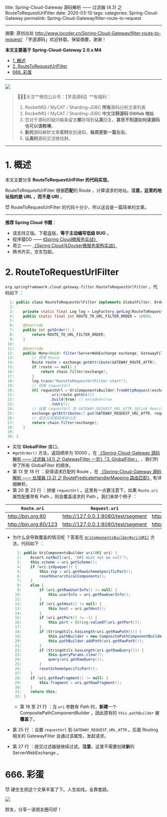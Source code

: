 title: Spring-Cloud-Gateway 源码解析 —— 过滤器 (4.3) 之 RouteToRequestUrlFilter
date: 2020-03-10
tags:
categories: Spring-Cloud-Gateway
permalink: Spring-Cloud-Gateway/filter-route-to-request

-------

摘要: 原创出处 http://www.iocoder.cn/Spring-Cloud-Gateway/filter-route-to-request/ 「芋道源码」欢迎转载，保留摘要，谢谢！

**本文主要基于 Spring-Cloud-Gateway 2.0.x M4**  

- [1. 概述](http://www.iocoder.cn/Spring-Cloud-Gateway/filter-route-to-request/)
- [2. RouteToRequestUrlFilter](http://www.iocoder.cn/Spring-Cloud-Gateway/filter-route-to-request/)
- [666. 彩蛋](http://www.iocoder.cn/Spring-Cloud-Gateway/filter-route-to-request/)

-------

![](http://www.iocoder.cn/images/common/wechat_mp_2017_07_31.jpg)

> 🙂🙂🙂关注**微信公众号：【芋道源码】**有福利：  
> 1. RocketMQ / MyCAT / Sharding-JDBC **所有**源码分析文章列表  
> 2. RocketMQ / MyCAT / Sharding-JDBC **中文注释源码 GitHub 地址**  
> 3. 您对于源码的疑问每条留言**都**将得到**认真**回复。**甚至不知道如何读源码也可以请教噢**。  
> 4. **新的**源码解析文章**实时**收到通知。**每周更新一篇左右**。  
> 5. **认真的**源码交流微信群。

-------

# 1. 概述

本文主要分享 **RouteToRequestUrlFilter 的代码实现**。

RouteToRequestUrlFilter 根据**匹配**的 Route ，计算请求的地址。**注意，这里的地址指的是 URL ，而不是 URI** 。

😈 RouteToRequestUrlFilter 的代码十分少，所以这会是一篇简单的文章。

-------

**推荐 Spring Cloud 书籍**：

* 请支持正版。下载盗版，**等于主动编写低级 BUG** 。
* 程序猿DD —— [《Spring Cloud微服务实战》](https://union-click.jd.com/jdc?d=505Twi)
* 周立 —— [《Spring Cloud与Docker微服务架构实战》](https://union-click.jd.com/jdc?d=k3sAaK)
* 两书齐买，京东包邮。

# 2. RouteToRequestUrlFilter

`org.springframework.cloud.gateway.filter.RouteToRequestUrlFilter` ，代码如下 ：

```Java
  1: public class RouteToRequestUrlFilter implements GlobalFilter, Ordered {
  2: 
  3: 	private static final Log log = LogFactory.getLog(RouteToRequestUrlFilter.class);
  4: 	public static final int ROUTE_TO_URL_FILTER_ORDER = 10000;
  5: 
  6: 	@Override
  7: 	public int getOrder() {
  8: 		return ROUTE_TO_URL_FILTER_ORDER;
  9: 	}
 10: 
 11: 	@Override
 12: 	public Mono<Void> filter(ServerWebExchange exchange, GatewayFilterChain chain) {
 13: 	    // 获得 Route
 14: 		Route route = exchange.getAttribute(GATEWAY_ROUTE_ATTR);
 15: 		if (route == null) {
 16: 			return chain.filter(exchange);
 17: 		}
 18: 		log.trace("RouteToRequestUrlFilter start");
 19: 		// 拼接 requestUrl
 20: 		URI requestUrl = UriComponentsBuilder.fromHttpRequest(exchange.getRequest())
 21: 				.uri(route.getUri())
 22: 				.build(true) // encoded=true
 23: 				.toUri();
 24: 		// 设置 requestUrl 到 GATEWAY_REQUEST_URL_ATTR {@link RewritePathGatewayFilterFactory}
 25: 		exchange.getAttributes().put(GATEWAY_REQUEST_URL_ATTR, requestUrl);
 26: 		// 提交过滤器链继续过滤
 27: 		return chain.filter(exchange);
 28: 	}
 29: 
 30: }
```

* 实现 **GlobalFilter** 接口。
* `#getOrder()` 方法，返回顺序为 10000 。在 [《Spring-Cloud-Gateway 源码解析 —— 过滤器 (4.1) 之 GatewayFilter 一览》「3. GlobalFilter」](http://www.iocoder.cn/Spring-Cloud-Gateway/filter-intro/?self) ，我们列举了所有 GlobalFilter 的顺序。
* 第 13 至 18 行 ：获得请求匹配的 Route ，在 [《Spring-Cloud-Gateway 源码解析 —— 处理器 (3.2) 之 RoutePredicateHandlerMapping 路由匹配》](http://www.iocoder.cn/Spring-Cloud-Gateway/handler-route-predicate-handler-mapping/?self) 有详细解析。
* 第 20 至 23 行 ：拼接 `requestUrl` 。这里有一点要注意下，如果 `Route.uri` 属性配置带有 Path ，则会覆盖请求的 Path 。我们来举个例子 ：

| `Route.uri` | `Request.uri` | `requestUrl` |
| --- | --- | --- |
| http://bin.org:80 | http://127.0.0.1:8080/test/segment | http://httpbin.org:80/123 |
| http://bin.org:80/123 | http://127.0.0.1:8080/test/segment | http://httpbin.org:80/test/segment |

* 为什么会导致覆盖的情况呢 ？答案在 [`UriComponentsBuilder#uri(URI)`](https://github.com/spring-projects/spring-framework/blob/master/spring-web/src/main/java/org/springframework/web/util/UriComponentsBuilder.java#L413) 方法，代码如下 ：

    ```Java
      1: public UriComponentsBuilder uri(URI uri) {
      2: 	Assert.notNull(uri, "URI must not be null");
      3: 	this.scheme = uri.getScheme();
      4: 	if (uri.isOpaque()) {
      5: 		this.ssp = uri.getRawSchemeSpecificPart();
      6: 		resetHierarchicalComponents();
      7: 	}
      8: 	else {
      9: 		if (uri.getRawUserInfo() != null) {
     10: 			this.userInfo = uri.getRawUserInfo();
     11: 		}
     12: 		if (uri.getHost() != null) {
     13: 			this.host = uri.getHost();
     14: 		}
     15: 		if (uri.getPort() != -1) {
     16: 			this.port = String.valueOf(uri.getPort());
     17: 		}
     18: 		if (StringUtils.hasLength(uri.getRawPath())) {
     19: 			this.pathBuilder = new CompositePathComponentBuilder();
     20: 			this.pathBuilder.addPath(uri.getRawPath());
     21: 		}
     22: 		if (StringUtils.hasLength(uri.getRawQuery())) {
     23: 			this.queryParams.clear();
     24: 			query(uri.getRawQuery());
     25: 		}
     26: 		resetSchemeSpecificPart();
     27: 	}
     28: 	if (uri.getRawFragment() != null) {
     29: 		this.fragment = uri.getRawFragment();
     30: 	}
     31: 	return this;
     32: }
    ``` 
    * 第 18 至 21 行 ：当 `uri` 参数有 Path 时，**新建**一个 CompositePathComponentBuilder ，因此原有的 `this.pathBuilder` 被**覆盖**了。

* 第 25 行 ：设置 `requestUrl` 到 `GATEWAY_REQUEST_URL_ATTR` 。后面 Routing 相关的 GatewayFilter 会通过该属性，发起请求。
* 第 27 行 ：提交过滤器链继续过滤。**注意**，这里不需要创建**新**的 ServerWebExchange 。 

# 666. 彩蛋

😈 硬生生把这个文章丰富了下。人生如戏，全靠套路。

![](http://www.iocoder.cn/images/Spring-Cloud-Gateway/2020_03_10/01.png)

胖友，分享一波朋友圈可好！



